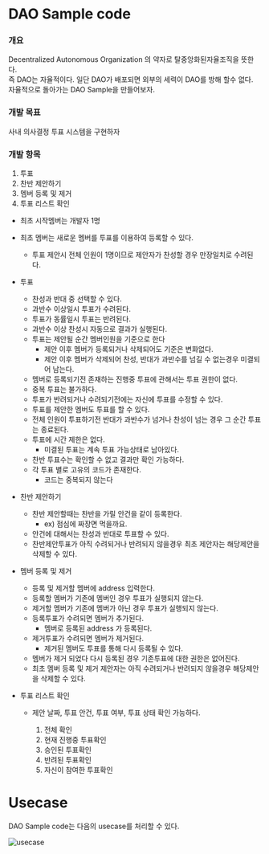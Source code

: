 # DAO Sample code
### 개요
Decentralized Autonomous Organization 의 약자로 탈중앙화된자율조직을 뜻한다.<br>
즉 DAO는 자율적이다. 일단 DAO가 배포되면 외부의 세력이 DAO를 방해 할수 없다.
자율적으로 돌아가는 DAO Sample을 만들어보자.

### 개발 목표
사내 의사결정 투표 시스템을 구현하자<br>



### 개발 항목
1. 투표
2. 찬반 제안하기
3. 멤버 등록 및 제거
4. 투표 리스트 확인


* 최초 시작멤버는 개발자 1명
* 최초 멤버는 새로운 멤버를 투표를 이용하여 등록할 수 있다.
    * 투표 제안시 전체 인원이 1명이므로 제안자가 찬성할 경우 만장일치로 수려된다.
    
* 투표
    
    * 찬성과 반대 중 선택할 수 있다.
    * 과반수 이상일시 투표가 수려된다.
    * 투표가 동률일시 투표는 반려된다.
    * 과반수 이상 찬성시 자동으로 결과가 실행된다.
    * 투표는 제안될 순간 멤버인원을 기준으로 한다
        * 제안 이후 멤버가 등록되거나 삭제되어도 기준은 변화없다.
        * 제안 이후 멤버가 삭제되어 찬성, 반대가 과반수를 넘길 수 없는경우 미결되어 남는다.
    * 멤버로 등록되기전 존재하는 진행중 투표에 관해서는 투표 권한이 없다.
    * 중복 투표는 불가하다.
    * 투표가 반려되거나 수려되기전에는 자신에 투표를 수정할 수 있다.
    * 투표를 제안한 멤버도 투표를 할 수 있다.
    * 전체 인원이 투표하기전 반대가 과반수가 넘거나 찬성이 넘는 경우 그 순간 투표는 종료된다.
    * 투표에 시간 제한은 없다.
        * 미결된 투표는 계속 투표 가능상태로 남아있다.
    * 찬반 투표수는 확인할 수 없고 결과만 확인 가능하다. 
    * 각 투표 별로 고유의 코드가 존재한다.
        * 코드는 중복되지 않는다 

* 찬반 제안하기

    * 찬반 제안할때는 찬반을 가릴 안건을 같이 등록한다.
        * ex) 점심에 짜장면 먹을까요.
    * 안건에 대해서는 찬성과 반대로 투표할 수 있다.
    * 찬반제안투표가 아직 수려되거나 반려되지 않을경우 최초 제안자는 해당제안을 삭제할 수 있다.
    
    
* 멤버 등록 및 제거

    * 등록 및 제거할 멤버에 address 입력한다.
    * 등록할 멤버가 기존에 멤버인 경우 투표가 실행되지 않는다.
    * 제거할 멤버가 기존에 멤버가 아닌 경우 투표가 실행되지 않는다.
    * 등록투표가 수려되면 멤버가 추가된다.
        * 멤버로 등록된 address 가 등록된다.
    * 제거투표가 수려되면 멤버가 제거된다.
        * 제거된 멤버도 투표를 통해 다시 등록될 수 있다.
    * 멤버가 제거 되었다 다시 등록된 경우 기존투표에 대한 권한은 없어진다.
    * 최초 멤버 등록 및 제거 제안자는 아직 수려되거나 반려되지 않을경우 해당제안을 삭제할 수 있다.
  
* 투표 리스트 확인
    * 제안 날짜, 투표 안건, 투표 여부, 투표 상태 확인 가능하다.
    
        1. 전체 확인
        2. 현재 진행중 투표확인
        3. 승인된 투표확인
        4. 반려된 투표확인
        5. 자신이 참여한 투표확인
    
    
    
       

# Usecase
DAO Sample code는 다음의 usecase를 처리할 수 있다.

![usecase](./img/dao_00.png)

